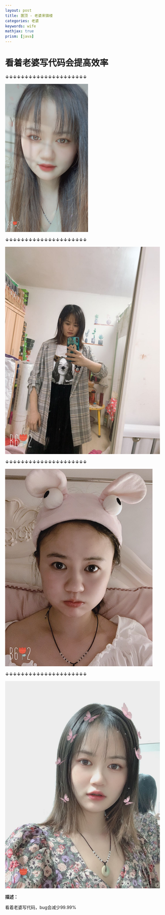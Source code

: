 ```yaml
---
layout: post
title: 置顶 - 老婆来镇楼
categories: 老婆
keywords: wife
mathjax: true
prism: [java]
---
```


# 看着老婆写代码会提高效率 

**↓↓↓↓↓↓↓↓↓↓↓↓↓↓↓↓↓↓↓↓↓**

![太](/images/wife/lp_a.png "lp_a")

**↓↓↓↓↓↓↓↓↓↓↓↓↓↓↓↓↓↓↓↓↓**

![好](/images/wife/lp_b.png "lp_b")

**↓↓↓↓↓↓↓↓↓↓↓↓↓↓↓↓↓↓↓↓↓**

![看](/images/wife/lp_c.png "lp_c")

**↓↓↓↓↓↓↓↓↓↓↓↓↓↓↓↓↓↓↓↓↓**

![啦](/images/wife/lp_d.png "lp_d")

**描述：**

看着老婆写代码，bug会减少99.99%